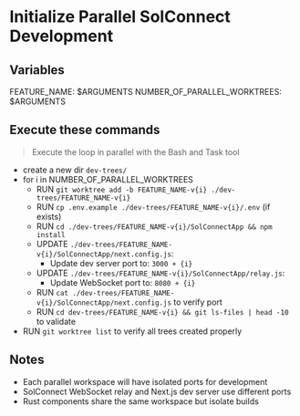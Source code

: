 # Initialize Parallel SolConnect Development

## Variables
FEATURE_NAME: $ARGUMENTS
NUMBER_OF_PARALLEL_WORKTREES: $ARGUMENTS

## Execute these commands
> Execute the loop in parallel with the Bash and Task tool

- create a new dir `dev-trees/`
- for i in NUMBER_OF_PARALLEL_WORKTREES
  - RUN `git worktree add -b FEATURE_NAME-v{i} ./dev-trees/FEATURE_NAME-v{i}`
  - RUN `cp .env.example ./dev-trees/FEATURE_NAME-v{i}/.env` (if exists)
  - RUN `cd ./dev-trees/FEATURE_NAME-v{i}/SolConnectApp && npm install`
  - UPDATE `./dev-trees/FEATURE_NAME-v{i}/SolConnectApp/next.config.js`:
    - Update dev server port to: `3000 + {i}`
  - UPDATE `./dev-trees/FEATURE_NAME-v{i}/SolConnectApp/relay.js`:
    - Update WebSocket port to: `8080 + {i}`
  - RUN `cat ./dev-trees/FEATURE_NAME-v{i}/SolConnectApp/next.config.js` to verify port
  - RUN `cd dev-trees/FEATURE_NAME-v{i} && git ls-files | head -10` to validate
- RUN `git worktree list` to verify all trees created properly

## Notes
- Each parallel workspace will have isolated ports for development
- SolConnect WebSocket relay and Next.js dev server use different ports
- Rust components share the same workspace but isolate builds